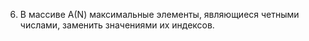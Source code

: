 6.  В  массиве  А(N)  максимальные  элементы,  являющиеся  четными  числами, заменить значениями их индексов.  